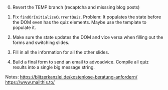 0. Revert the TEMP branch (recaptcha and misssing blog posts)

1. Fix `findOrInitializeCurrentQuiz`. Problem: It populates the state before the DOM even has the quiz elements. Maybe use the template to populate it.
2. Make sure the state updates the DOM and vice versa when filling out the forms and switching slides.
3. Fill in all the information for all the other slides.
4. Build a final form to send an email to advoadvice. Compile all quiz results into a single big message string. 

Notes: 
https://blitzerkanzlei.de/kostenlose-beratung-anfordern/
https://www.mailthis.to/

